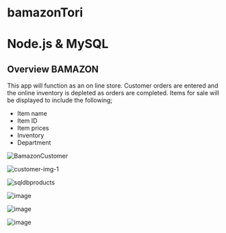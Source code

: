 # bamazonTori
# Node.js & MySQL

## Overview BAMAZON	
This app will function as an on line store. Customer orders are entered and the online inventory is depleted as orders are completed. Items for sale will be displayed to include the following;
-	Item name
-	Item ID
-	Item prices
-   Inventory
-   Department 

![BamazonCustomer](https://user-images.githubusercontent.com/46722789/57874430-2f31a480-77d6-11e9-8dcc-e3b76b735c6a.jpg)

![customer-img-1](https://user-images.githubusercontent.com/46722789/57564781-9afbb380-7377-11e9-9af6-61aeb82b4300.jpg)

![sqldbproducts](https://user-images.githubusercontent.com/46722789/57576971-6a2c8480-7432-11e9-807b-59bac0deedd0.jpg)

![image](https://user-images.githubusercontent.com/46722789/57668532-4782a300-75cd-11e9-95a1-2e69ab9ff59a.png)



![image](https://user-images.githubusercontent.com/46722789/57668903-a3016080-75ce-11e9-8250-7d4a9266057c.png)

![image](https://user-images.githubusercontent.com/46722789/57669710-b8c45500-75d1-11e9-9cb6-1905d90c2991.png)

